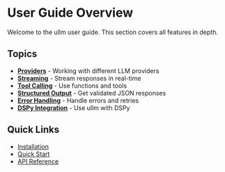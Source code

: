 # User Guide Overview

Welcome to the ullm user guide. This section covers all features in depth.

## Topics

- **[Providers](providers.md)** - Working with different LLM providers
- **[Streaming](streaming.md)** - Stream responses in real-time
- **[Tool Calling](tool-calling.md)** - Use functions and tools
- **[Structured Output](structured-output.md)** - Get validated JSON responses
- **[Error Handling](error-handling.md)** - Handle errors and retries
- **[DSPy Integration](dspy-integration.md)** - Use ullm with DSPy

## Quick Links

- [Installation](../getting-started/installation.md)
- [Quick Start](../getting-started/quickstart.md)
- [API Reference](../api/completion.md)
